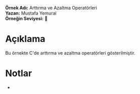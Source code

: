 **Örnek Adı:** Arttırma ve Azaltma Operatörleri <br>
**Yazan:** Mustafa Yemural <br>
**Örneğin Seviyesi:** :large_blue_circle: <br>
# Açıklama #
<p>Bu örnekte C'de arttırma ve azaltma operatörleri gösterilmiştir.</p>

# Notlar #
- 
